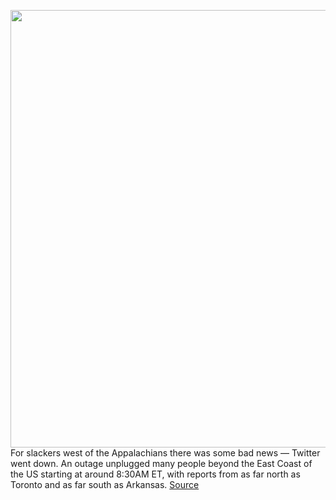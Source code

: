<img src='https://cdn.vox-cdn.com/thumbor/IksN2SGvg0SoxCduYS1j0PDTT-4=/0x0:2040x1360/1200x800/filters:focal(857x517:1183x843)/cdn.vox-cdn.com/uploads/chorus_image/image/69783502/acastro_200715_1777_twitter_0001.0.0.jpg' width='700px' /><br/>
For slackers west of the Appalachians there was some bad news — Twitter went down. An outage unplugged many people beyond the East Coast of the US starting at around 8:30AM ET, with reports from as far north as Toronto and as far south as Arkansas.
<a href='https://www.theverge.com/2021/8/27/22644376/twitter-down-outage-midwest-states'> Source <a/>